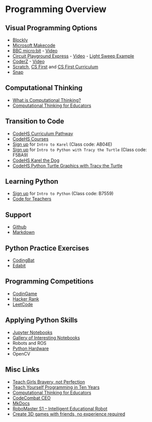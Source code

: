 # Programming Overview

## Visual Programming Options
* [Blockly](https://developers.google.com/blockly/)
* [Microsoft Makecode](https://www.microsoft.com/en-us/makecode)
* [BBC micro:bit](https://microbit.org) - [Video](https://www.youtube.com/watch?v=Wuza5WXiMkc)
* [Circuit Playground Express](https://www.adafruit.com/product/3333) - [Video](https://www.youtube.com/watch?v=4lGRgO40UhM) - [Light Sweep Example](light-sweep.md/)
* [CoderZ](http://www.GoCoderZ.com/) - [Video](https://www.youtube.com/watch?v=au3qUudqBo8)
* [Scratch](https://scratch.mit.edu), [CS First](https://csfirst.withgoogle.com) and [CS First Curriculum](https://csfirst.withgoogle.com/c/cs-first/en/curriculum.html)
* [Snap](https://snap.berkeley.edu)

## Computational Thinking
* [What is Computational Thinking?](https://www.youtube.com/watch?v=sxUJKn6TJOI)
* [Computational Thinking for Educators](https://computationalthinkingcourse.withgoogle.com/course)

## Transition to Code
* [CodeHS Curriculum Pathway](https://codehs.com/info/curriculum/pathways/6-12)
* [CodeHS Courses](https://codehs.com/course/catalog?ms=false&hs=false&tab=all)
* [Sign up](https://codehs.com/go/AB04E) for ``Intro to Karel`` (Class code: AB04E) 
* [Sign up](https://codehs.com/go/F5BA9) for ``Intro to Python with Tracy the Turtle`` (Class code: F5BA9)
* [CodeHS Karel the Dog](https://codehs.com/editor/hoc/video/540744/3832/2640?)
* [CodeHS Python Turtle Graphics with Tracy the Turtle](https://codehs.com/hoc_turtle) 


## Learning Python
* [Sign up](http://codehs.com/go/B7559) for ``Intro to Python`` (Class code: B7559)
* [Code for Teachers](https://www.youtube.com/playlist?list=PLzP_6l8bQEa9Q-ARfEFsTuXk8GMHkKStD)


## Support
* [Github](https://github.com)
* [Markdown](markdown.md)


## Python Practice Exercises
* [CodingBat](http://codingbat.com/python)
* [Edabit](https://edabit.com)


## Programming Competitions
* [CodinGame](https://www.codingame.com)
* [Hacker Rank](https://www.hackerrank.com)
* [LeetCode](https://leetcode.com)


## Applying Python Skills
* [Jupyter Notebooks](https://colab.research.google.com/notebooks/charts.ipynb#scrollTo=08RTGn_xE3MP)
* [Gallery of Interesting Notebooks](https://github.com/jupyter/jupyter/wiki/A-gallery-of-interesting-Jupyter-Notebooks)
* Robots and ROS
* [Python Hardware](https://circuitpython.org/downloads)
* OpenCV

## Misc Links
* [Teach Girls Bravery, not Perfection](https://www.ted.com/talks/reshma_saujani_teach_girls_bravery_not_perfection?language=en)
* [Teach Yourself Programming in Ten Years](http://norvig.com/21-days.html)
* [Computational Thinking for Educators](https://computationalthinkingcourse.withgoogle.com/course)
* [CodeCombat CEO](http://www.nickwinter.net)
* [MkDocs](http://www.mkdocs-demo.org)
* [RoboMaster S1 – Intelligent Educational Robot](https://www.dji.com/robomaster-s1)
* [Create 3D games with friends, no experience required](https://www.blog.google/technology/area-120/create-3d-games-friends-no-experience-required/)